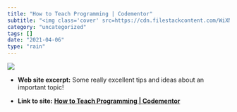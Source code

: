 ```yaml
---
title: "How to Teach Programming | Codementor"
subtitle: "<img class='cover' src=https://cdn.filestackcontent.com/WiXN5ylTRJSGTcXZOmGG>"
category: "uncategorized"
tags: []
date: "2021-04-06"
type: "rain"
---
```

<img class="cover" src=https://cdn.filestackcontent.com/WiXN5ylTRJSGTcXZOmGG>



* **Web site excerpt:** Some really excellent tips and ideas about an important topic!

* **Link to site:** **[How to Teach Programming | Codementor](https://www.codementor.io/npostolovski/how-to-teach-programming-pvgpdtoed)**